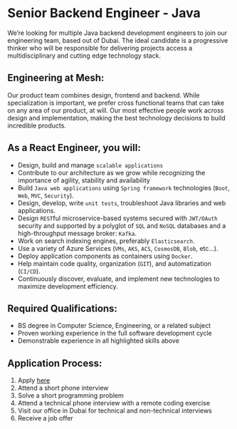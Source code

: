 # Senior Backend Engineer - Java

We’re looking for multiple Java backend development engineers to join our engineering team, based out of Dubai. The ideal candidate is a progressive thinker who will be responsible for delivering projects access a multidisciplinary and cutting edge technology stack.

## Engineering at Mesh:
Our product team combines design, frontend and backend. While specialization is important, we prefer cross functional teams that can take on any area of our product, at will. Our most effective people work across design and implementation, making the best technology decisions to build incredible products.

## As a React Engineer, you will:
*	Design, build and manage `scalable applications`
*	Contribute to our architecture as we grow while recognizing the importance of agility, stability and availability
*   Build `Java web applications` using `Spring framework` technologies (`Boot`, `Web`, `MVC`, `Security`).
*   Design, develop, write `unit tests`, troubleshoot Java libraries and web applications.
*   Design `REST`ful microservice-based systems secured with `JWT/OAuth` security and supported by a polyglot of `SQL` and `NoSQL` databases and a high-throughput message broker: `Kafka`.
*	Work on search indexing engines, preferably `Elasticsearch`.
*	Use a variety of Azure Services (`VMs`, `AKS`, `ACS`, `CosmosDB`, `Blob`, etc...).
*	Deploy application components as containers using `Docker`.
*	Help maintain code quality, organization (`GIT`), and automatization (`CI/CD`).
*	Continuously discover, evaluate, and implement new technologies to maximize development efficiency.

## Required Qualifications:
*	BS degree in Computer Science, Engineering, or a related subject
*	Proven working experience in the full software development cycle
*	Demonstrable experience in all highlighted skills above

## Application Process:
1. Apply [here](https://bit.ly/39obCpm "mesh TechJobs Application Form")
2. Attend a short phone interview
3. Solve a short programming problem
4. Attend a technical phone interview with a remote coding exercise
5. Visit our office in Dubai for technical and non-technical interviews
6. Receive a job offer
